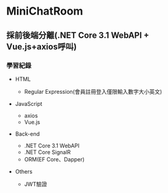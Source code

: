 # MiniChatRoom

  
採前後端分離(.NET Core 3.1 WebAPI + Vue.js+axios呼叫)
---

### 學習紀錄
* HTML
  * Regular Expression(會員註冊登入僅限輸入數字大小英文)


* JavaScript
  * axios
  * Vue.js
  

* Back-end
  * .NET Core 3.1 WebAPI
  * .NET Core SignalR
  * ORM(EF Core、Dapper)
  
* Others
  * JWT驗證
